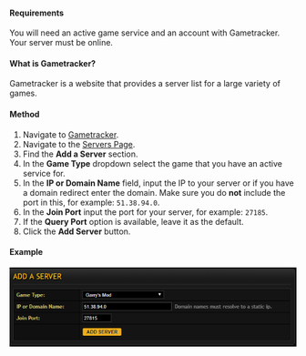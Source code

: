 #### Requirements
You will need an active game service and an account with Gametracker.
Your server must be online.

#### What is Gametracker?
Gametracker is a website that provides a server list for a large variety of games.

#### Method
1. Navigate to [Gametracker](https://gametracker.com).
2. Navigate to the [Servers Page](https://www.gametracker.com/servers/).
3. Find the **Add a Server** section.
4. In the **Game Type** dropdown select the game that you have an active service for.
5. In the **IP or Domain Name** field, input the IP to your server or if you have a domain redirect enter the domain. Make sure you do **not** include the port in this, for example: ``51.38.94.0``.
6. In the **Join Port** input the port for your server, for example: ``27185``. 
7. If the **Query Port** option is available, leave it as the default.
8. Click the **Add Server** button.

#### Example
![Gametracker Example](https://raw.githubusercontent.com/HexaneNetworks/help-assets/master/assets/gametracker-example.png)